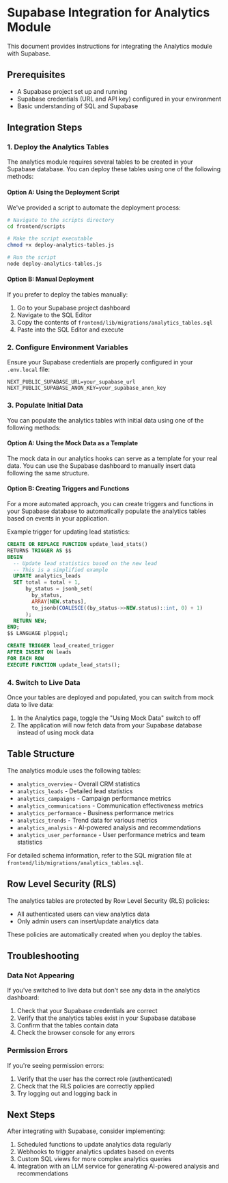# Supabase Integration for Analytics Module

This document provides instructions for integrating the Analytics module with Supabase.

## Prerequisites

- A Supabase project set up and running
- Supabase credentials (URL and API key) configured in your environment
- Basic understanding of SQL and Supabase

## Integration Steps

### 1. Deploy the Analytics Tables

The analytics module requires several tables to be created in your Supabase database. You can deploy these tables using one of the following methods:

#### Option A: Using the Deployment Script

We've provided a script to automate the deployment process:

```bash
# Navigate to the scripts directory
cd frontend/scripts

# Make the script executable
chmod +x deploy-analytics-tables.js

# Run the script
node deploy-analytics-tables.js
```

#### Option B: Manual Deployment

If you prefer to deploy the tables manually:

1. Go to your Supabase project dashboard
2. Navigate to the SQL Editor
3. Copy the contents of `frontend/lib/migrations/analytics_tables.sql`
4. Paste into the SQL Editor and execute

### 2. Configure Environment Variables

Ensure your Supabase credentials are properly configured in your `.env.local` file:

```
NEXT_PUBLIC_SUPABASE_URL=your_supabase_url
NEXT_PUBLIC_SUPABASE_ANON_KEY=your_supabase_anon_key
```

### 3. Populate Initial Data

You can populate the analytics tables with initial data using one of the following methods:

#### Option A: Using the Mock Data as a Template

The mock data in our analytics hooks can serve as a template for your real data. You can use the Supabase dashboard to manually insert data following the same structure.

#### Option B: Creating Triggers and Functions

For a more automated approach, you can create triggers and functions in your Supabase database to automatically populate the analytics tables based on events in your application.

Example trigger for updating lead statistics:

```sql
CREATE OR REPLACE FUNCTION update_lead_stats()
RETURNS TRIGGER AS $$
BEGIN
  -- Update lead statistics based on the new lead
  -- This is a simplified example
  UPDATE analytics_leads
  SET total = total + 1,
      by_status = jsonb_set(
        by_status, 
        ARRAY[NEW.status], 
        to_jsonb(COALESCE((by_status->>NEW.status)::int, 0) + 1)
      );
  RETURN NEW;
END;
$$ LANGUAGE plpgsql;

CREATE TRIGGER lead_created_trigger
AFTER INSERT ON leads
FOR EACH ROW
EXECUTE FUNCTION update_lead_stats();
```

### 4. Switch to Live Data

Once your tables are deployed and populated, you can switch from mock data to live data:

1. In the Analytics page, toggle the "Using Mock Data" switch to off
2. The application will now fetch data from your Supabase database instead of using mock data

## Table Structure

The analytics module uses the following tables:

- `analytics_overview` - Overall CRM statistics
- `analytics_leads` - Detailed lead statistics
- `analytics_campaigns` - Campaign performance metrics
- `analytics_communications` - Communication effectiveness metrics
- `analytics_performance` - Business performance metrics
- `analytics_trends` - Trend data for various metrics
- `analytics_analysis` - AI-powered analysis and recommendations
- `analytics_user_performance` - User performance metrics and team statistics

For detailed schema information, refer to the SQL migration file at `frontend/lib/migrations/analytics_tables.sql`.

## Row Level Security (RLS)

The analytics tables are protected by Row Level Security (RLS) policies:

- All authenticated users can view analytics data
- Only admin users can insert/update analytics data

These policies are automatically created when you deploy the tables.

## Troubleshooting

### Data Not Appearing

If you've switched to live data but don't see any data in the analytics dashboard:

1. Check that your Supabase credentials are correct
2. Verify that the analytics tables exist in your Supabase database
3. Confirm that the tables contain data
4. Check the browser console for any errors

### Permission Errors

If you're seeing permission errors:

1. Verify that the user has the correct role (authenticated)
2. Check that the RLS policies are correctly applied
3. Try logging out and logging back in

## Next Steps

After integrating with Supabase, consider implementing:

1. Scheduled functions to update analytics data regularly
2. Webhooks to trigger analytics updates based on events
3. Custom SQL views for more complex analytics queries
4. Integration with an LLM service for generating AI-powered analysis and recommendations 